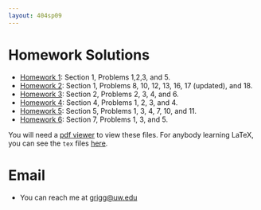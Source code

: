 ```yaml
---
layout: 404sp09
---
```



# Homework Solutions

-   [Homework 1](solutions/homework1.pdf): Section 1, Problems 1,2,3,
    and 5.
-   [Homework 2](solutions/homework2.pdf): Section 1, Problems 8, 10,
    12, 13, 16, 17 (updated), and 18.
-   [Homework 3](solutions/homework3.pdf): Section 2, Problems 2, 3, 4,
    and 6.
-   [Homework 4](solutions/homework4.pdf): Section 4, Problems 1, 2, 3,
    and 4.
-   [Homework 5](solutions/homework5.pdf): Section 5, Problems 1, 3, 4,
    7, 10, and 11.
-   [Homework 6](solutions/homework6.pdf): Section 7, Problems 1, 3, and 5.

You will need a [pdf viewer](http://www.google.com/search?q=pdf+viewer)
to view these files. For anybody learning LaTeX, you can see the `tex`
files [here](solutions/source/).

# Email

-   You can reach me at
   <grigg@uw.edu>


